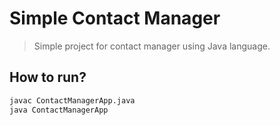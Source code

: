 # Simple Contact Manager 

> Simple project for contact manager using Java language.

## How to run? 

``` bash
javac ContactManagerApp.java
java ContactManagerApp
``` 

